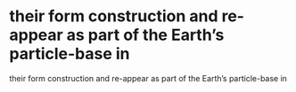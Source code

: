 # their form construction and re-appear as part of the Earth’s particle-base in

their form construction and re-appear as part of the Earth’s particle-base in